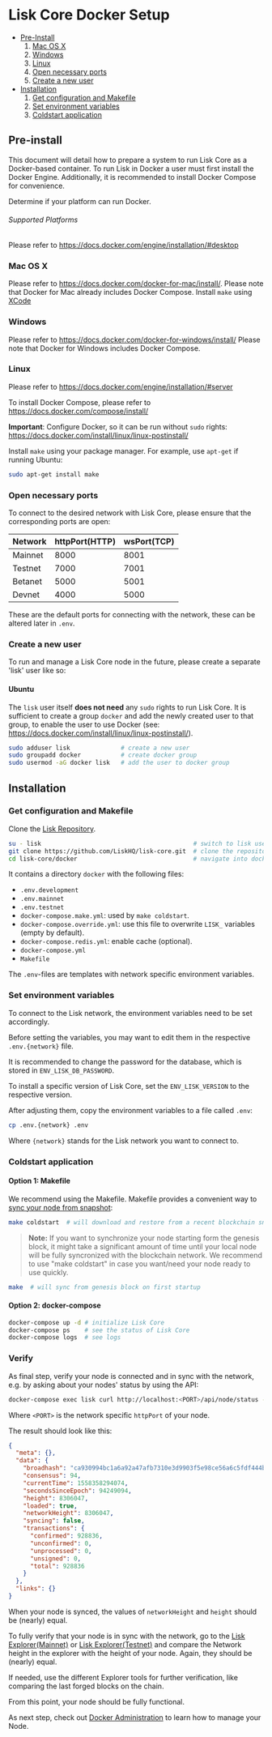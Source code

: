 # Lisk Core Docker Setup

- [Pre-Install](#pre-install)
  1. [Mac OS X](#mac-os-x)
  2. [Windows](#windows)
  3. [Linux](#linux)
  4. [Open necessary ports](#open-necessary-ports)
  5. [Create a new user](#create-a-new-user)
- [Installation](#installation)
  1. [Get configuration and Makefile](#get-configuration-and-makefile)
  2. [Set environment variables](#set-environment-variables)
  3. [Coldstart application](#coldstart-application)  

## Pre-install

This document will detail how to prepare a system to run Lisk Core as a Docker-based container. To run Lisk in Docker a user must first install the Docker Engine. Additionally, it is recommended to install Docker Compose for convenience.

Determine if your platform can run Docker.

###### Supported Platforms
Please refer to https://docs.docker.com/engine/installation/#desktop

### Mac OS X

Please refer to https://docs.docker.com/docker-for-mac/install/. 
Please note that Docker for Mac already includes Docker Compose. 
Install `make` using [XCode](https://developer.apple.com/xcode/features/) 

### Windows

Please refer to https://docs.docker.com/docker-for-windows/install/
Please note that Docker for Windows includes Docker Compose.

### Linux

Please refer to https://docs.docker.com/engine/installation/#server

To install Docker Compose, please refer to https://docs.docker.com/compose/install/

**Important**: Configure Docker, so it can be run without `sudo` rights: https://docs.docker.com/install/linux/linux-postinstall/

Install `make` using your package manager. For example, use `apt-get` if running Ubuntu:

```bash
sudo apt-get install make
```

### Open necessary ports

To connect to the desired network with Lisk Core, please ensure that the corresponding ports are open:

| Network | httpPort(HTTP) | wsPort(TCP) |
| --------|----------------|-------------|
| Mainnet | 8000           | 8001        |
| Testnet | 7000           | 7001        |
| Betanet | 5000           | 5001        |
| Devnet  | 4000           | 5000        |

These are the default ports for connecting with the network, these can be altered later in `.env`.

### Create a new user

To run and manage a Lisk Core node in the future, please create a separate 'lisk' user like so:

#### Ubuntu

The `lisk` user itself **does not need** any `sudo` rights to run Lisk Core. It is sufficient to create a group `docker` and add the newly created user to that group, to enable the user to use Docker (see: https://docs.docker.com/install/linux/linux-postinstall/).
    
```bash
sudo adduser lisk              # create a new user
sudo groupadd docker           # create docker group
sudo usermod -aG docker lisk   # add the user to docker group
```

## Installation

### Get configuration and Makefile

Clone the [Lisk Repository](https://github.com/LiskHQ/lisk-core). 

```bash
su - lisk                                          # switch to lisk user
git clone https://github.com/LiskHQ/lisk-core.git  # clone the repository
cd lisk-core/docker                                # navigate into docker directory
```

It contains a directory `docker` with the following files:
- `.env.development`
- `.env.mainnet`
- `.env.testnet`
- `docker-compose.make.yml`: used by `make coldstart`.
- `docker-compose.override.yml`: use this file to overwrite `LISK_` variables (empty by default).
- `docker-compose.redis.yml`: enable cache (optional).
- `docker-compose.yml`
- `Makefile`

The `.env`-files are templates with network specific environment variables.

### Set environment variables

To connect to the Lisk network, the environment variables need to be set accordingly.

Before setting the variables, you may want to edit them in the respective `.env.{network}` file.

It is recommended to change the password for the database, which is stored in `ENV_LISK_DB_PASSWORD`.

To install a specific version of Lisk Core, set the `ENV_LISK_VERSION` to the respective version.

After adjusting them, copy the environment variables to a file called `.env`:

```bash
cp .env.{network} .env
```

Where `{network}` stands for the Lisk network you want to connect to.

### Coldstart application

#### Option 1: Makefile

We recommend using the Makefile.
Makefile provides a convenient way to [sync your node from snapshot](../administration/docker.md#sync-from-snapshot):

```bash
make coldstart  # will download and restore from a recent blockchain snapshot for you
```

> **Note:** If you want to synchronize your node starting form the genesis block, it might take a significant amount of time until your local node will be fully syncronized with the blockchain network.
> We recommend to use "make coldstart" in case you want/need your node ready to use quickly.

```bash
make  # will sync from genesis block on first startup
```

#### Option 2: docker-compose

```bash
docker-compose up -d # initialize Lisk Core
docker-compose ps    # see the status of Lisk Core
docker-compose logs  # see logs
```

### Verify

As final step, verify your node is connected and in sync with the network, e.g. by asking about your nodes' status by using the API:

```bash
docker-compose exec lisk curl http://localhost:<PORT>/api/node/status --header "accept: application/json"
```

Where `<PORT>` is the network specific `httpPort` of your node.

The result should look like this:

```json
{
  "meta": {},
  "data": {
    "broadhash": "ca930994bc1a6a92a47afb7310e3d9903f5e98ce56a6c5fdf444ba34f24c1543",
    "consensus": 94,
    "currentTime": 1558358294074,
    "secondsSinceEpoch": 94249094,
    "height": 8306047,
    "loaded": true,
    "networkHeight": 8306047,
    "syncing": false,
    "transactions": {
      "confirmed": 928836,
      "unconfirmed": 0,
      "unprocessed": 0,
      "unsigned": 0,
      "total": 928836
    }
  },
  "links": {}
}
```

When your node is synced, the values of `networkHeight` and `height` should be (nearly) equal.

To fully verify that your node is in sync with the network, go to the [Lisk Explorer(Mainnet)](https://explorer.lisk.io/) or [Lisk Explorer(Testnet)](https://testnet-explorer.lisk.io/) and compare the Network height in the explorer with the height of your node. 
Again, they should be (nearly) equal.

If needed, use the different Explorer tools for further verification, like comparing the last forged blocks on the chain.

From this point, your node should be fully functional.

As next step, check out [Docker Administration](../administration/docker.md) to learn how to manage your Node.
